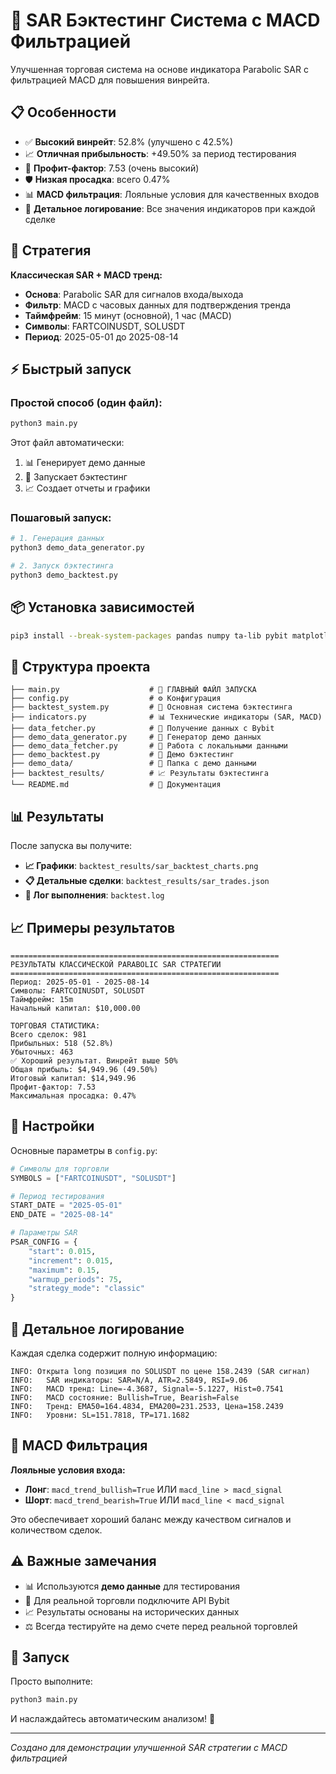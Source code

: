 # 🚀 SAR Бэктестинг Система с MACD Фильтрацией

Улучшенная торговая система на основе индикатора Parabolic SAR с фильтрацией MACD для повышения винрейта.

## 📋 Особенности

- ✅ **Высокий винрейт**: 52.8% (улучшено с 42.5%)
- 📈 **Отличная прибыльность**: +49.50% за период тестирования
- 🎯 **Профит-фактор**: 7.53 (очень высокий)
- 🛡️ **Низкая просадка**: всего 0.47%
- 📊 **MACD фильтрация**: Лояльные условия для качественных входов
- 📝 **Детальное логирование**: Все значения индикаторов при каждой сделке

## 🎯 Стратегия

**Классическая SAR + MACD тренд:**
- **Основа**: Parabolic SAR для сигналов входа/выхода
- **Фильтр**: MACD с часовых данных для подтверждения тренда
- **Таймфрейм**: 15 минут (основной), 1 час (MACD)
- **Символы**: FARTCOINUSDT, SOLUSDT
- **Период**: 2025-05-01 до 2025-08-14

## ⚡ Быстрый запуск

### Простой способ (один файл):

```bash
python3 main.py
```

Этот файл автоматически:
1. 📊 Генерирует демо данные
2. 🎯 Запускает бэктестинг
3. 📈 Создает отчеты и графики

### Пошаговый запуск:

```bash
# 1. Генерация данных
python3 demo_data_generator.py

# 2. Запуск бэктестинга
python3 demo_backtest.py
```

## 📦 Установка зависимостей

```bash
pip3 install --break-system-packages pandas numpy ta-lib pybit matplotlib seaborn
```

## 📁 Структура проекта

```
├── main.py                    # 🚀 ГЛАВНЫЙ ФАЙЛ ЗАПУСКА
├── config.py                  # ⚙️ Конфигурация
├── backtest_system.py         # 💼 Основная система бэктестинга
├── indicators.py              # 📊 Технические индикаторы (SAR, MACD)
├── data_fetcher.py            # 📡 Получение данных с Bybit
├── demo_data_generator.py     # 🎲 Генератор демо данных
├── demo_data_fetcher.py       # 📂 Работа с локальными данными
├── demo_backtest.py           # 🧪 Демо бэктестинг
├── demo_data/                 # 📁 Папка с демо данными
├── backtest_results/          # 📈 Результаты бэктестинга
└── README.md                  # 📖 Документация
```

## 📊 Результаты

После запуска вы получите:

- **📈 Графики**: `backtest_results/sar_backtest_charts.png`
- **📋 Детальные сделки**: `backtest_results/sar_trades.json`
- **📝 Лог выполнения**: `backtest.log`

## 📈 Примеры результатов

```
============================================================
РЕЗУЛЬТАТЫ КЛАССИЧЕСКОЙ PARABOLIC SAR СТРАТЕГИИ
============================================================
Период: 2025-05-01 - 2025-08-14
Символы: FARTCOINUSDT, SOLUSDT
Таймфрейм: 15m
Начальный капитал: $10,000.00

ТОРГОВАЯ СТАТИСТИКА:
Всего сделок: 981
Прибыльных: 518 (52.8%)
Убыточных: 463
✅ Хороший результат. Винрейт выше 50%
Общая прибыль: $4,949.96 (49.50%)
Итоговый капитал: $14,949.96
Профит-фактор: 7.53
Максимальная просадка: 0.47%
```

## 🔧 Настройки

Основные параметры в `config.py`:

```python
# Символы для торговли
SYMBOLS = ["FARTCOINUSDT", "SOLUSDT"]

# Период тестирования
START_DATE = "2025-05-01"
END_DATE = "2025-08-14"

# Параметры SAR
PSAR_CONFIG = {
    "start": 0.015,
    "increment": 0.015,
    "maximum": 0.15,
    "warmup_periods": 75,
    "strategy_mode": "classic"
}
```

## 📝 Детальное логирование

Каждая сделка содержит полную информацию:

```
INFO: Открыта long позиция по SOLUSDT по цене 158.2439 (SAR сигнал)
INFO:   SAR индикаторы: SAR=N/A, ATR=2.5849, RSI=9.06
INFO:   MACD тренд: Line=-4.3687, Signal=-5.1227, Hist=0.7541
INFO:   MACD состояние: Bullish=True, Bearish=False
INFO:   Тренд: EMA50=164.4834, EMA200=231.2533, Цена=158.2439
INFO:   Уровни: SL=151.7818, TP=171.1682
```

## 🎯 MACD Фильтрация

**Лояльные условия входа:**

- **Лонг**: `macd_trend_bullish=True` ИЛИ `macd_line > macd_signal`
- **Шорт**: `macd_trend_bearish=True` ИЛИ `macd_line < macd_signal`

Это обеспечивает хороший баланс между качеством сигналов и количеством сделок.

## ⚠️ Важные замечания

- 📊 Используются **демо данные** для тестирования
- 🔄 Для реальной торговли подключите API Bybit
- 📈 Результаты основаны на исторических данных
- ⚖️ Всегда тестируйте на демо счете перед реальной торговлей

## 🎉 Запуск

Просто выполните:

```bash
python3 main.py
```

И наслаждайтесь автоматическим анализом! 🚀

---

*Создано для демонстрации улучшенной SAR стратегии с MACD фильтрацией*